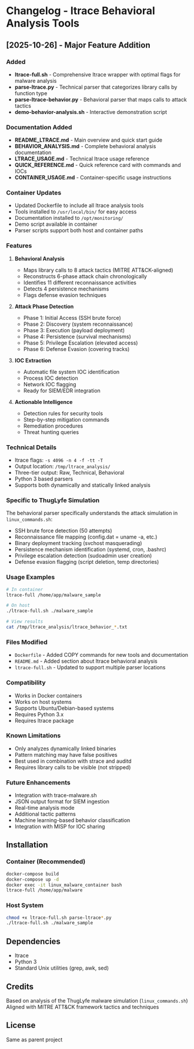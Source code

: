 # Changelog - ltrace Behavioral Analysis Tools

## [2025-10-26] - Major Feature Addition

### Added
- **ltrace-full.sh** - Comprehensive ltrace wrapper with optimal flags for malware analysis
- **parse-ltrace.py** - Technical parser that categorizes library calls by function type
- **parse-ltrace-behavior.py** - Behavioral parser that maps calls to attack tactics
- **demo-behavior-analysis.sh** - Interactive demonstration script

### Documentation Added
- **README_LTRACE.md** - Main overview and quick start guide
- **BEHAVIOR_ANALYSIS.md** - Complete behavioral analysis documentation
- **LTRACE_USAGE.md** - Technical ltrace usage reference
- **QUICK_REFERENCE.md** - Quick reference card with commands and IOCs
- **CONTAINER_USAGE.md** - Container-specific usage instructions

### Container Updates
- Updated Dockerfile to include all ltrace analysis tools
- Tools installed to `/usr/local/bin/` for easy access
- Documentation installed to `/opt/monitoring/`
- Demo script available in container
- Parser scripts support both host and container paths

### Features
1. **Behavioral Analysis**
   - Maps library calls to 8 attack tactics (MITRE ATT&CK-aligned)
   - Reconstructs 6-phase attack chain chronologically
   - Identifies 11 different reconnaissance activities
   - Detects 4 persistence mechanisms
   - Flags defense evasion techniques

2. **Attack Phase Detection**
   - Phase 1: Initial Access (SSH brute force)
   - Phase 2: Discovery (system reconnaissance)
   - Phase 3: Execution (payload deployment)
   - Phase 4: Persistence (survival mechanisms)
   - Phase 5: Privilege Escalation (elevated access)
   - Phase 6: Defense Evasion (covering tracks)

3. **IOC Extraction**
   - Automatic file system IOC identification
   - Process IOC detection
   - Network IOC flagging
   - Ready for SIEM/EDR integration

4. **Actionable Intelligence**
   - Detection rules for security tools
   - Step-by-step mitigation commands
   - Remediation procedures
   - Threat hunting queries

### Technical Details
- ltrace flags: `-s 4096 -n 4 -f -tt -T`
- Output location: `/tmp/ltrace_analysis/`
- Three-tier output: Raw, Technical, Behavioral
- Python 3 based parsers
- Supports both dynamically and statically linked analysis

### Specific to ThugLyfe Simulation
The behavioral parser specifically understands the attack simulation in `linux_commands.sh`:
- SSH brute force detection (50 attempts)
- Reconnaissance file mapping (config.dat = uname -a, etc.)
- Binary deployment tracking (svchost masquerading)
- Persistence mechanism identification (systemd, cron, .bashrc)
- Privilege escalation detection (sudoadmin user creation)
- Defense evasion flagging (script deletion, temp directories)

### Usage Examples
```bash
# In container
ltrace-full /home/app/malware_sample

# On host
./ltrace-full.sh ./malware_sample

# View results
cat /tmp/ltrace_analysis/ltrace_behavior_*.txt
```

### Files Modified
- `Dockerfile` - Added COPY commands for new tools and documentation
- `README.md` - Added section about ltrace behavioral analysis
- `ltrace-full.sh` - Updated to support multiple parser locations

### Compatibility
- Works in Docker containers
- Works on host systems
- Supports Ubuntu/Debian-based systems
- Requires Python 3.x
- Requires ltrace package

### Known Limitations
- Only analyzes dynamically linked binaries
- Pattern matching may have false positives
- Best used in combination with strace and auditd
- Requires library calls to be visible (not stripped)

### Future Enhancements
- Integration with trace-malware.sh
- JSON output format for SIEM ingestion
- Real-time analysis mode
- Additional tactic patterns
- Machine learning-based behavior classification
- Integration with MISP for IOC sharing

## Installation

### Container (Recommended)
```bash
docker-compose build
docker-compose up -d
docker exec -it linux_malware_container bash
ltrace-full /home/app/malware
```

### Host System
```bash
chmod +x ltrace-full.sh parse-ltrace*.py
./ltrace-full.sh ./malware_sample
```

## Dependencies
- ltrace
- Python 3
- Standard Unix utilities (grep, awk, sed)

## Credits
Based on analysis of the ThugLyfe malware simulation (`linux_commands.sh`)
Aligned with MITRE ATT&CK framework tactics and techniques

## License
Same as parent project
